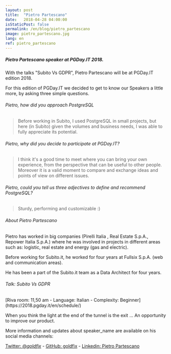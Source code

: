 ```yaml
---
layout: post
title:  "Pietro Partescano"
date:   2018-04-28 04:00:00
isStaticPost: false
permalink: /en/blog/pietro_partescano
image: pietro_partescano.jpg
lang: en
ref: pietro_partescano
---
```


<h5>Pietro Partescano speaker at PGDay.IT 2018.</h5>

With the talks "Subito Vs GDPR", Pietro Partescano will be at PGDay.IT edition 2018.

For this edition of PGDay.IT we decided to get to know our Speakers a little more, by asking three simple questions.

<h6>Pietro, how did you approach PostgreSQL</h6>

>Before working in Subito, I used PostgreSQL in small projects, but here (in Subito) given the volumes and business needs, I was able to fully appreciate its potential.

<h6>Pietro, why did you decide to participate at PGDay.IT?</h6>

>I think it's a good time to meet where you can bring your own experience, from the perspective that can be useful to other people. Moreover it is a valid moment to compare and exchange ideas and points of view on different issues.

<h6>Pietro, could you tell us three adjectives to define and recommend PostgreSQL?</h6>

>Sturdy, performing and customizable :)

<h6>About Pietro Partescano</h6>

Pietro has worked in big companies (Pirelli Italia , Real Estate S.p.A., Repower Italia S.p.A.) where he was involved in projects in different areas such as: logistic, real estate and energy (gas and electric).

Before working for Subito.it, he worked for four years at Fullsix S.p.A. (web and communication areas).

He has been a part of the Subito.it team as a Data Architect for four years.

<h6>Talk: Subito Vs GDPR</h6>
[Riva room: 11,50 am - Language: Italian - Complexity: Beginner](https://2018.pgday.it/en/schedule/)

When you think the light at the end of the tunnel is the exit ... An opportunity to improve our product.

More information and updates about speaker_name are available on his social media channels:

[Twitter: @_goldfix_](https://twitter.com/_goldfix_)  -  [GitHub: goldfix](https://github.com/goldfix)  -  [Linkedin: Pietro Partescano](https://www.linkedin.com/in/pietropartescano/?locale=it_IT)
